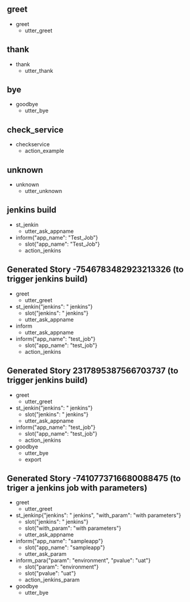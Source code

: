 ## greet
* greet
    - utter_greet

## thank
* thank
    - utter_thank

## bye
* goodbye
    - utter_bye



## check_service
* checkservice
    - action_example



## unknown
* unknown
    - utter_unknown
	
## jenkins build
* st_jenkin
	- utter_ask_appname
* inform{"app_name": "Test_Job"}
	- slot{"app_name": "Test_Job"}
	- action_jenkins
	
## Generated Story -7546783482923213326 (to trigger jenkins build)
* greet
    - utter_greet
* st_jenkin{"jenkins": " jenkins"}
    - slot{"jenkins": " jenkins"}
    - utter_ask_appname
* inform
    - utter_ask_appname
* inform{"app_name": "test_job"}
    - slot{"app_name": "test_job"}
    - action_jenkins


## Generated Story 2317895387566703737 (to trigger jenkins build)
* greet
    - utter_greet
* st_jenkin{"jenkins": " jenkins"}
    - slot{"jenkins": " jenkins"}
    - utter_ask_appname
* inform{"app_name": "test_job"}
    - slot{"app_name": "test_job"}
    - action_jenkins
* goodbye
    - utter_bye
    - export
		

## Generated Story -7410773716680088475 (to triger a jenkins job with parameters)
* greet
    - utter_greet
* st_jenkinp{"jenkins": " jenkins", "with_param": "with parameters"}
    - slot{"jenkins": " jenkins"}
    - slot{"with_param": "with parameters"}
    - utter_ask_appname
* inform{"app_name": "sampleapp"}
    - slot{"app_name": "sampleapp"}
    - utter_ask_param
* inform_para{"param": "environment", "pvalue": "uat"}
    - slot{"param": "environment"}
    - slot{"pvalue": "uat"}
    - action_jenkins_param
* goodbye
    - utter_bye
	

		



